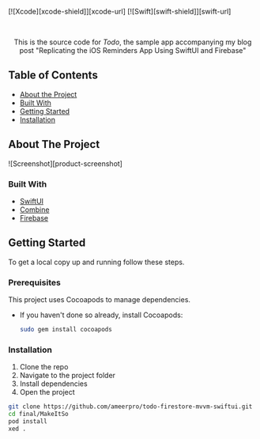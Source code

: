 <!-- PROJECT SHIELDS -->
[![Xcode][xcode-shield]][xcode-url]
[![Swift][swift-shield]][swift-url]

<!-- PROJECT LOGO -->
<br />
<p>

  <p align="center">
    This is the source code for <i>Todo</i>, the sample app accompanying my blog post "Replicating the iOS Reminders App Using SwiftUI and Firebase"
  </p>
</p>

<!-- TABLE OF CONTENTS -->
## Table of Contents

* [About the Project](#about-the-project)
* [Built With](#built-with)
* [Getting Started](#getting-started)
* [Installation](#installation)

<!-- ABOUT THE PROJECT -->
## About The Project

![Screenshot][product-screenshot]

### Built With

* [SwiftUI](https://developer.apple.com/xcode/swiftui/)
* [Combine](https://developer.apple.com/documentation/combine)
* [Firebase](https://firebase.google.com)

<!-- GETTING STARTED -->
## Getting Started

To get a local copy up and running follow these steps.

### Prerequisites

This project uses Cocoapods to manage dependencies.

* If you haven't done so already, install Cocoapods:

  ``` bash
  sudo gem install cocoapods
  ```

### Installation

1. Clone the repo
2. Navigate to the project folder
3. Install dependencies
4. Open the project

``` bash
git clone https://github.com/ameerpro/todo-firestore-mvvm-swiftui.git
cd final/MakeItSo
pod install
xed .
```
